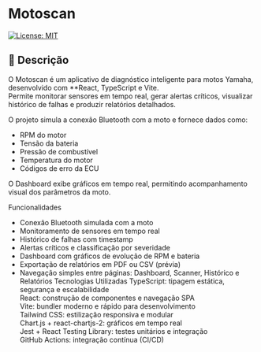 # Motoscan

[![License: MIT](https://img.shields.io/badge/License-MIT-yellow.svg)](LICENSE)

## 🚀 Descrição

O Motoscan é um aplicativo de diagnóstico inteligente para motos Yamaha, desenvolvido com **React, TypeScript e Vite.  
Permite monitorar sensores em tempo real, gerar alertas críticos, visualizar histórico de falhas e produzir relatórios detalhados.

O projeto simula a conexão Bluetooth com a moto e fornece dados como:

- RPM do motor
- Tensão da bateria
- Pressão de combustível
- Temperatura do motor
- Códigos de erro da ECU

O Dashboard exibe gráficos em tempo real, permitindo acompanhamento visual dos parâmetros da moto.

 Funcionalidades

- Conexão Bluetooth simulada com a moto  
- Monitoramento de sensores em tempo real  
- Histórico de falhas com timestamp  
- Alertas críticos e classificação por severidade  
- Dashboard com gráficos de evolução de RPM e bateria  
- Exportação de relatórios em PDF ou CSV (prévia)  
- Navegação simples entre páginas: Dashboard, Scanner, Histórico e Relatórios
 Tecnologias Utilizadas
TypeScript: tipagem estática, segurança e escalabilidade  
  React: construção de componentes e navegação SPA  
  Vite: bundler moderno e rápido para desenvolvimento  
  Tailwind CSS: estilização responsiva e modular  
 Chart.js + react-chartjs-2: gráficos em tempo real  
 Jest + React Testing Library: testes unitários e integração  
  GitHub Actions: integração contínua (CI/CD)


